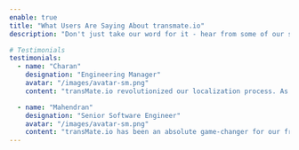 ```yaml
---
enable: true
title: "What Users Are Saying About transmate.io"
description: "Don't just take our word for it - hear from some of our satisfied users!  Check out some of our testimonials below to see what others are saying about Astroplate."

# Testimonials
testimonials:
  - name: "Charan"
    designation: "Engineering Manager"
    avatar: "/images/avatar-sm.png"
    content: "transMate.io revolutionized our localization process. As a frontend developer, I appreciate its seamless integration with our workflow and the ease with which it handles translations. It's made managing localized content a breeze, allowing us to focus more on delivering exceptional user experiences across languages. Highly recommended!"

  - name: "Mahendran"
    designation: "Senior Software Engineer"
    avatar: "/images/avatar-sm.png"
    content: "transMate.io has been an absolute game-changer for our frontend development team. Its seamless integration and powerful features have significantly streamlined our localization process. transMate.io simplifies translation management and ensures a consistent multilingual user experience effortlessly."  
---
```


